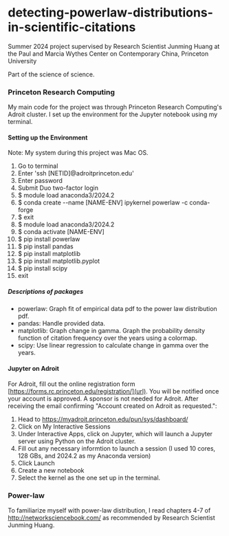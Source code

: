 # detecting-powerlaw-distributions-in-scientific-citations
Summer 2024 project supervised by Research Scientist Junming Huang at the Paul and Marcia Wythes Center on Contemporary China, Princeton University

Part of the science of science.

### Princeton Research Computing
My main code for the project was through Princeton Research Computing's Adroit cluster. I set up the environment for the Jupyter notebook using my terminal.

#### Setting up the Environment
Note: My system during this project was Mac OS.
1. Go to terminal
2. Enter 'ssh [NETID]@adroitprinceton.edu'
3. Enter password
4. Submit Duo two-factor login
5. $ module load anaconda3/2024.2
6. $ conda create --name [NAME-ENV] ipykernel powerlaw -c conda-forge
7. $ exit
8. $ module load anaconda3/2024.2
9. $ conda activate [NAME-ENV]
10. $ pip install powerlaw
11. $ pip install pandas
12. $ pip install matplotlib
13. $ pip install matplotlib.pyplot
14. $ pip install scipy
15. exit

##### Descriptions of packages
- powerlaw: Graph fit of empirical data pdf to the power law distribution pdf.
- pandas: Handle provided data.
- matplotlib: Graph change in gamma. Graph the probability density function of citation frequency over the years using a colormap.
- scipy: Use linear regression to calculate change in gamma over the years.

#### Jupyter on Adroit
For Adroit, fill out the online registration form [https://forms.rc.princeton.edu/registration/](url). You will be notified once your account is approved. A sponsor is not needed for Adroit.
After receiving the email confirming "Account created on Adroit as requested.":
1. Head to https://myadroit.princeton.edu/pun/sys/dashboard/
2. Click on My Interactive Sessions
3. Under Interactive Apps, click on Jupyter, which will launch a Jupyter server using Python on the Adroit cluster.
4. Fill out any necessary informtion to launch a session (I used 10 cores, 128 GBs, and 2024.2 as my Anaconda version)
5. Click Launch
6. Create a new notebook
7. Select the kernel as the one set up in the terminal.


### Power-law
To familiarize myself with power-law distribution, I read chapters 4-7 of http://networksciencebook.com/ as recommended by Research Scientist Junming Huang.
